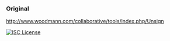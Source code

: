 ### Original

http://www.woodmann.com/collaborative/tools/index.php/Unsign

[![ISC License](https://img.shields.io/badge/license-ISC%20License-blue.svg)](https://opensource.org/licenses/ISC)